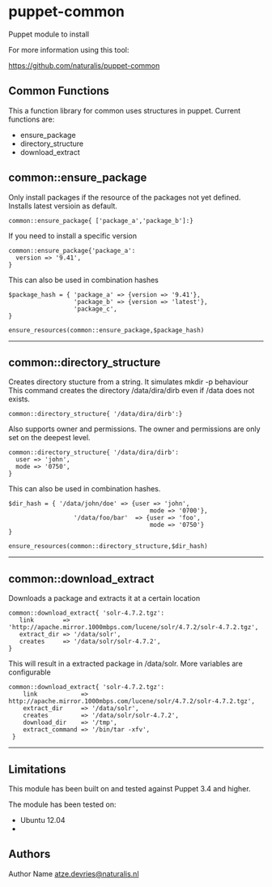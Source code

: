 puppet-common
===================

Puppet module to install 

For more information using this tool:

https://github.com/naturalis/puppet-common

Common Functions
-------------
This a function library for common uses structures in puppet. Current functions are:

* ensure_package
* directory_structure
* download_extract

common::ensure_package
-------------
Only install packages if the resource of the packages not yet defined. Installs latest versioin as default.
```
common::ensure_package{ ['package_a','package_b']:}
```
If you need to install a specific version
```
common::ensure_package{'package_a':
  version => '9.41',
}
```
This can also be used in combination hashes
```
$package_hash = { 'package_a' => {version => '9.41'},
				  'package_b' => {version => 'latest'},
				  'package_c',	
}

ensure_resources(common::ensure_package,$package_hash)
```
-------------

common::directory_structure
-------------
Creates directory stucture from a string. It simulates mkdir -p behaviour
This command creates the directory /data/dira/dirb even if /data does not exists.
```
common::directory_structure{ '/data/dira/dirb':}
```
Also supports owner and permissions. The owner and permissions are only set on the deepest level. 
```
common::directory_structure{ '/data/dira/dirb':
  user => 'john',
  mode => '0750',
}
```
This can also be used in combination hashes. 
```
$dir_hash = { '/data/john/doe' => {user => 'john',
									   mode => '0700'},
				  '/data/foo/bar'  => {user => 'foo',
				  					   mode => '0750'}
}

ensure_resources(common::directory_structure,$dir_hash)
```
-------------

common::download_extract
-------------
Downloads a package and extracts it at a certain location
```
common::download_extract{ 'solr-4.7.2.tgz':
   link        => 'http://apache.mirror.1000mbps.com/lucene/solr/4.7.2/solr-4.7.2.tgz',
   extract_dir => '/data/solr',
   creates 	   => '/data/solr/solr-4.7.2',     
}
```
This will result in a extracted package in /data/solr. More variables are configurable
```
common::download_extract{ 'solr-4.7.2.tgz':
    link            => http://apache.mirror.1000mbps.com/lucene/solr/4.7.2/solr-4.7.2.tgz',
    extract_dir     => '/data/solr',
    creates         => '/data/solr/solr-4.7.2', 
    download_dir    => '/tmp',
    extract_command => '/bin/tar -xfv',
 }
```
-------------


Limitations
-------------
This module has been built on and tested against Puppet 3.4 and higher.

The module has been tested on:
- Ubuntu 12.04
- 

Authors
-------------
Author Name <atze.devries@naturalis.nl>

